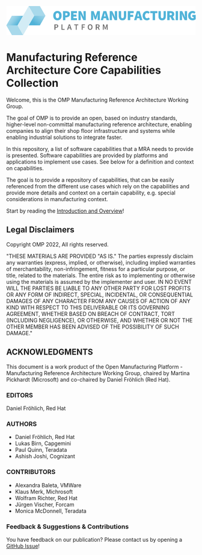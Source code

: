 ![OMP Logo](assets/images/omp-logo.png)
<br/>

# Manufacturing Reference Architecture Core Capabilities Collection

Welcome, this is the OMP Manufacturing Reference Architecture Working Group.

The goal of OMP is to provide an open, based on industry standards, higher-level non-committal manufacturing reference architecture, enabling companies to align their shop floor infrastructure and systems while enabling industrial solutions to integrate faster.   

In this repository, a list of software capabilities that a MRA needs to
provide is presented. Software capabilities are provided by platforms
and applications to implement use cases. See below for a definition and
context on capabilities.

The goal is to provide a repository of capabilities, that can be easily
referenced from the different use cases which rely on the capabilities
and provide more details and context on a certain capability, e.g.
special considerations in manufacturing context.

Start by reading the [Introduction and Overview](IntroductionAndOverview.md)!

## Legal Disclaimers
Copyright OMP 2022, All rights reserved.  

"THESE MATERIALS ARE PROVIDED "AS IS." The parties expressly disclaim
any warranties (express, implied, or otherwise), including implied
warranties of merchantability, non-infringement, fitness for a
particular purpose, or title, related to the materials. The entire risk
as to implementing or otherwise using the materials is assumed by the
implementer and user. IN NO EVENT WILL THE PARTIES BE LIABLE TO ANY
OTHER PARTY FOR LOST PROFITS OR ANY FORM OF INDIRECT, SPECIAL,
INCIDENTAL, OR CONSEQUENTIAL DAMAGES OF ANY CHARACTER FROM ANY CAUSES OF
ACTION OF ANY KIND WITH RESPECT TO THIS DELIVERABLE OR ITS GOVERNING
AGREEMENT, WHETHER BASED ON BREACH OF CONTRACT, TORT (INCLUDING
NEGLIGENCE), OR OTHERWISE, AND WHETHER OR NOT THE OTHER MEMBER HAS BEEN
ADVISED OF THE POSSIBILITY OF SUCH DAMAGE."

## ACKNOWLEDGMENTS
This document is a work product of the Open Manufacturing Platform -
Manufacturing Reference Architecture Working Group, chaired by Martina
Pickhardt (Microsoft) and co-chaired by Daniel Fröhlich (Red Hat).

### EDITORS
Daniel Fröhlich, Red Hat

### AUTHORS
* Daniel Fröhlich, Red Hat
* Lukas Birn, Capgemini
* Paul Quinn, Teradata
* Ashish Joshi, Cognizant

### CONTRIBUTORS
* Alexandra Baleta, VMWare
* Klaus Merk, Michrosoft
* Wolfram Richter, Red Hat
* Jürgen Vischer, Forcam
* Monica McDonnell, Teradata

### Feedback & Suggestions & Contributions
You have feedback on our publication? Please contact us by opening a [GitHub Issue](https://github.com/OpenManufacturingPlatform/mra-core-capabilities/issues)!
